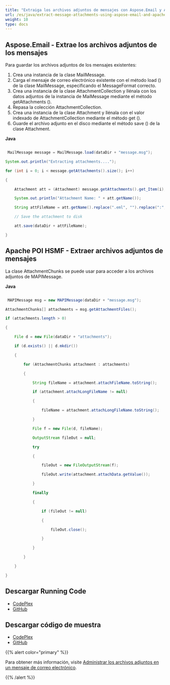 ```yaml
---
title: "Extraiga los archivos adjuntos de mensajes con Aspose.Email y Apache POI HSMF"
url: /es/java/extract-message-attachments-using-aspose-email-and-apache-poi-hsmf/
weight: 10
type: docs
---
```


## **Aspose.Email - Extrae los archivos adjuntos de los mensajes**
Para guardar los archivos adjuntos de los mensajes existentes:

1. Crea una instancia de la clase MailMessage.
1. Carga el mensaje de correo electrónico existente con el método load () de la clase MailMessage, especificando el MessageFormat correcto.
1. Crea una instancia de la clase AttachmentCollection y llénala con los datos adjuntos de la instancia de MaiMessage mediante el método getAttachments ().
1. Repasa la colección AttachmentCollection.
1. Crea una instancia de la clase Attachment y llénala con el valor indexado de AttachmentCollection mediante el método get ().
1. Guarde el archivo adjunto en el disco mediante el método save () de la clase Attachment.

**Java**

```java

 MailMessage message = MailMessage.load(dataDir + "message.msg");

System.out.println("Extracting attachments....");

for (int i = 0; i < message.getAttachments().size(); i++)

{

    Attachment att = (Attachment) message.getAttachments().get_Item(i);

    System.out.println("Attachment Name: " + att.getName());

    String attFileName = att.getName().replace(".eml", "").replace(":", " ").replace("\\", " ").replace("/", " ").replace("?", "");

    // Save the attachment to disk

    att.save(dataDir + attFileName);

}

```
## **Apache POI HSMF - Extraer archivos adjuntos de mensajes**
La clase AttachmentChunks se puede usar para acceder a los archivos adjuntos de MAPIMessage.

**Java**

```java

 MAPIMessage msg = new MAPIMessage(dataDir + "message.msg");

AttachmentChunks[] attachments = msg.getAttachmentFiles();

if (attachments.length > 0)

{

	File d = new File(dataDir + "attachments");

	if (d.exists() || d.mkdir())

	{

		for (AttachmentChunks attachment : attachments)

		{

			String fileName = attachment.attachFileName.toString();

			if (attachment.attachLongFileName != null)

			{

				fileName = attachment.attachLongFileName.toString();

			}

			File f = new File(d, fileName);

			OutputStream fileOut = null;

			try

			{

				fileOut = new FileOutputStream(f);

				fileOut.write(attachment.attachData.getValue());

			}

			finally

			{

				if (fileOut != null)

				{

					fileOut.close();

				}

			}

		}

	}

}

```
## **Descargar Running Code**
- [CodePlex](https://archive.codeplex.com/?p=asposeemailjavaapachepoi)
- [GitHub](https://github.com/aspose-email/Aspose.Email-for-Java/releases/tag/Aspose.Email_Java_for_Apache_POI-v1.0.0)
## **Descargar código de muestra**
- [CodePlex](https://archive.codeplex.com/?p=asposeemailjavaapachepoi#src/main/java/com/aspose/email/examples/featurescomparison/extractor/)
- [GitHub](https://github.com/aspose-email/Aspose.Email-for-Java/tree/master/Plugins/Aspose_Email_for_Apache_POI/src/main/java/com/aspose/email/examples/featurescomparison/extractor)

{{% alert color="primary" %}}

Para obtener más información, visite [Administrar los archivos adjuntos en un mensaje de correo electrónico](/email/java/working-with-attachments-and-embedded-objects/).

{{% /alert %}}
